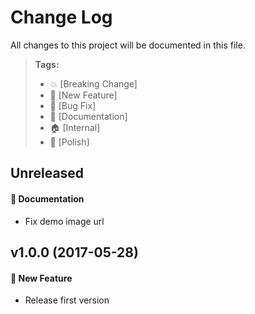 # Change Log

All changes to this project will be documented in this file.

> **Tags:**
> - 💥 [Breaking Change]
> - 🚀 [New Feature]
> - 🐛 [Bug Fix]
> - 📝 [Documentation]
> - 🏠 [Internal]
> - 💅 [Polish]

## Unreleased

#### 📝 Documentation
- Fix demo image url

## v1.0.0 (2017-05-28)

#### 🚀 New Feature
- Release first version
